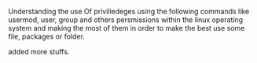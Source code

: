 Understanding the use Of privilledeges using the following commands like usermod, user, group and others persmissions within the linux operating system and making the most of them in order to make the best use some file, packages or folder.


added more stuffs.